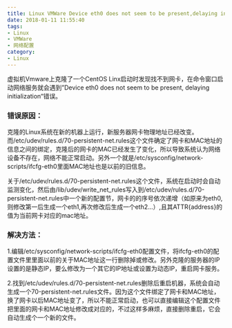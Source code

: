 ```yaml
---
title: Linux VMWare Device eth0 does not seem to be present,delaying initialization
date: 2018-01-11 11:55:40
tags:
- Linux
- VMWare
- 网络配置
category:
- Linux
---
```

虚拟机Vmware上克隆了一个CentOS Linx启动时发现找不到网卡，在命令窗口启动网络服务就会遇到”Device eth0 does not seem to be present, delaying initialization“错误。

### 错误原因：

克隆的Linux系统在新的机器上运行，新服务器网卡物理地址已经改变。而/etc/udev/rules.d/70-persistent-net.rules这个文件确定了网卡和MAC地址的信息之间的绑定，克隆后的网卡的MAC已经发生了变化，所以导致系统认为网络设备不存在，网络不能正常启动。另外一个就是/etc/sysconfig/network-scripts/ifcfg-eth0里面MAC地址也是以前的旧信息。

关于/etc/udev/rules.d/70-persistent-net.rules这个文件，系统在启动时会自动监测变化，然后由/lib/udev/write_net_rules写入到/etc/udev/rules.d/70-persistent-net.rules中一个新的配置节，网卡的的序号依次递增（如原来为eth0,则修改第一后生成一个eth1,再次修改后生成一个eth2...）,且其ATTR{address}的值为当前网卡对应的mac地址。 

### 解决方法：

1.编辑/etc/sysconfig/network-scripts/ifcfg-eth0配置文件，将ifcfg-eth0的配置文件里里面以前的关于MAC地址这一行删除掉或修改。另外克隆的服务器的IP设置的是静态IP，要么修改为一个其它的IP地址或设置为动态IP，重启网卡服务。

2.找到/etc/udev/rules.d/70-persistent-net.rules删除后重启机器，系统会自动生成一个70-persistent-net.rules文件。因为这个文件绑定了网卡和MAC地址，换了网卡以后MAC地址变了，所以不能正常启动，也可以直接编辑这个配置文件把里面的网卡和MAC地址修改成对应的，不过这样多麻烦，直接删除重启，它会自动生成个一个新的文件。 